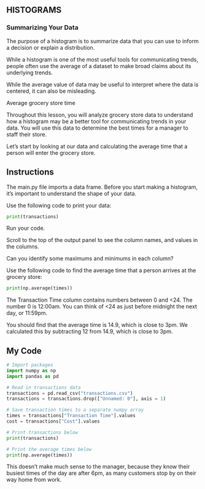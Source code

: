 ## HISTOGRAMS

### Summarizing Your Data

The purpose of a histogram is to summarize data that you can use to inform a decision or explain a distribution.

While a histogram is one of the most useful tools for communicating trends, people often use the average of a dataset to make broad claims about its underlying trends.

While the average value of data may be useful to interpret where the data is centered, it can also be misleading.

Average grocery store time

Throughout this lesson, you will analyze grocery store data to understand how a histogram may be a better tool for communicating trends in your data. You will use this data to determine the best times for a manager to staff their store.

Let’s start by looking at our data and calculating the average time that a person will enter the grocery store.

## Instructions

The main.py file imports a data frame. Before you start making a histogram, it’s important to understand the shape of your data.

Use the following code to print your data:
```python
print(transactions)
```
Run your code.

Scroll to the top of the output panel to see the column names, and values in the columns.

Can you identify some maximums and minimums in each column?

Use the following code to find the average time that a person arrives at the grocery store:
```python
print(np.average(times))
```
The Transaction Time column contains numbers between 0 and <24. The number 0 is 12:00am. You can think of <24 as just before midnight the next day, or 11:59pm.

You should find that the average time is 14.9, which is close to 3pm. We calculated this by subtracting 12 from 14.9, which is close to 3pm.

## My Code
```python
# Import packages
import numpy as np
import pandas as pd

# Read in transactions data
transactions = pd.read_csv("transactions.csv")
transactions = transactions.drop(["Unnamed: 0"], axis = 1)

# Save transaction times to a separate numpy array
times = transactions["Transaction Time"].values
cost = transactions["Cost"].values

# Print transactions below
print(transactions)

# Print the average times below
print(np.average(times))
```

This doesn’t make much sense to the manager, because they know their busiest times of the day are after 6pm, as many customers stop by on their way home from work.
